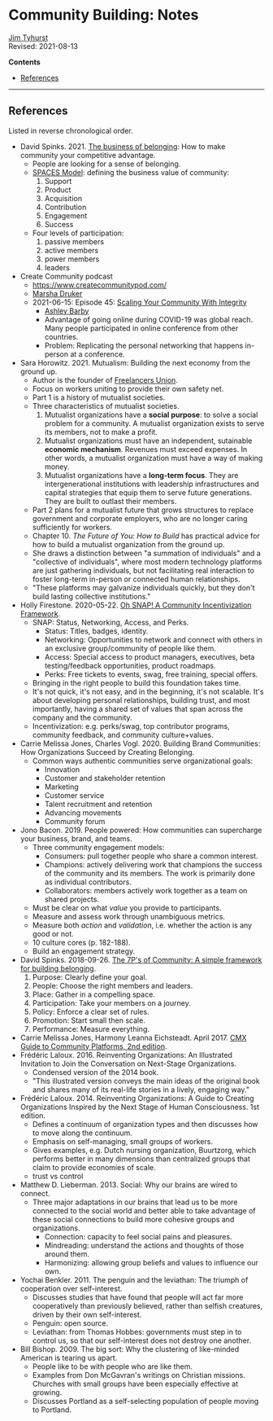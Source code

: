 # Community Building: Notes
[Jim Tyhurst](https://www.jimtyhurst.com)  
Revised: 2021-08-13

**Contents**

* [References](#references)

---

## References
Listed in reverse chronological order.

* David Spinks. 2021. [The business of belonging](https://wccls.bibliocommons.com/v2/record/S143C3868941): How to make community your competitive advantage.
    * People are looking for a sense of belonging. 
    * [SPACES Model](https://cmxhub.com/the-spaces-model/): defining the business value of community:
        1. Support
        2. Product
        3. Acquisition
        4. Contribution
        5. Engagement
        6. Success
    * Four levels of participation:
        1. passive members
        2. active members
        3. power members
        4. leaders
* Create Community podcast
    * https://www.createcommunitypod.com/
    * [Marsha Druker](https://twitter.com/MarshaDruker)
    * 2021-06-15: Episode 45: [Scaling Your Community With Integrity](https://www.createcommunitypod.com/episodes/ashley-barby)
        * [Ashley Barby](https://twitter.com/ashleyhbarby)
        * Advantage of going online during COVID-19 was global reach. Many people participated in online conference from other countries.
        * Problem: Replicating the personal networking that happens in-person at a conference.
* Sara Horowitz. 2021. Mutualism: Building the next economy from the ground up.
    * Author is the founder of [Freelancers Union](https://www.freelancersunion.org/).
    * Focus on workers uniting to provide their own safety net.
    * Part 1 is a history of mutualist societies.
    * Three characteristics of mutualist societies.
        1. Mutualist organizations have a **social purpose**: to solve a social problem for a community. A mutualist organization exists to serve its members, not to make a profit.
        2. Mutualist organizations must have an independent, sutainable **economic mechanism**. Revenues must exceed expenses. In other words, a mutualist organization must have a way of making money.
        3. Mutualist organizations have a **long-term focus**. They are intergenerational institutions with leadership infrastructures and capital strategies that equip them to serve future generations. They are built to outlast their members.
    * Part 2 plans for a mutualist future that grows structures to replace government and corporate employers, who are no longer caring sufficiently for workers.
    * Chapter 10. _The Future of You: How to Build_ has practical advice for how to build a mutualist organization from the ground up.
    * She draws a distinction between "a summation of individuals" and a "collective of individuals", where most modern technology platforms are just gathering individuals, but not facilitating real interaction to foster long-term in-person or connected human relationships.
    * "These platforms may galvanize individuals quickly, but they don't build lasting collective institutions."
* Holly Firestone. 2020-05-22. [Oh SNAP! A Community Incentivization Framework](https://hollyfirestone.medium.com/oh-snap-d0dfad89e79f).
    * SNAP: Status, Networking, Access, and Perks.
        * Status: Titles, badges, identity.
        * Networking: Opportunities to network and connect with others in an exclusive group/community of people like them.
        * Access: Special access to product managers, executives, beta testing/feedback opportunities, product roadmaps.
        * Perks: Free tickets to events, swag, free training, special offers.
    * Bringing in the right people to build this foundation takes time.
    * It's not quick, it's not easy, and in the beginning, it's not scalable. It's about developing personal relationships, building trust, and most importantly, having a shared set of values that span across the company and the community.
    * Incentivization: e.g. perks/swag, top contributor programs, community feedback, and community culture+values.
* Carrie Melissa Jones, Charles Vogl. 2020. Building Brand Communities: How Organizations Succeed by Creating Belonging.
    * Common ways authentic communities serve organizational goals:
        * Innovation
        * Customer and stakeholder retention
        * Marketing
        * Customer service
        * Talent recruitment and retention
        * Advancing movements
        * Community forum
* Jono Bacon. 2019. People powered: How communities can supercharge your business, brand, and teams.
    * Three community engagement models:
        * Consumers: pull together people who share a common interest.
        * Champions: actively delivering work that champions the success of the community and its members. The work is primarily done as individual contributors.
        * Collaborators: members actively work together as a team on shared projects.
    * Must be clear on what _value_ you provide to participants.
    * Measure and assess work through unambiguous metrics.
    * Measure both _action_ and _validation_, i.e. whether the action is any good or not.
    * 10 culture cores (p. 182-188).
    * Build an engagement strategy.
* David Spinks. 2018-09-26. [The 7P's of Community: A simple framework for building belonging](https://cmxhub.com/the-7ps-of-community/).
    1. Purpose: Clearly define your goal.
    2. People: Choose the right members and leaders.
    3. Place: Gather in a compelling space.
    4. Participation: Take your members on a journey.
    5. Policy: Enforce a clear set of rules.
    6. Promotion: Start small then scale.
    7. Performance: Measure everything.
* Carrie Melissa Jones, Harmony Leanna Eichsteadt. April 2017. [CMX Guide to Community Platforms, 2nd edition](https://cmxhub.com/wp-content/uploads/2021/07/40618671-0-CMX-Guide-to-Community-Platforms.pdf).
* Frédéric Laloux. 2016. Reinventing Organizations: An Illustrated Invitation to Join the Conversation on Next-Stage Organizations.
    * Condensed version of the 2014 book.
    * "This illustrated version conveys the main ideas of the original book and shares many of its real-life stories in a lively, engaging way."
* Frédéric Laloux. 2014. Reinventing Organizations: A Guide to Creating Organizations Inspired by the Next Stage of Human Consciousness. 1st edition.
    * Defines a continuum of organization types and then discusses how to move along the continuum.
    * Emphasis on self-managing, small groups of workers.
    * Gives examples, e.g. Dutch nursing organization, Buurtzorg, which performs better in many dimensions than centralized groups that claim to provide economies of scale.
    * trust vs control
* Matthew D. Lieberman. 2013. Social: Why our brains are wired to connect.
    * Three major adaptations in our brains that lead us to be more connected to the social world and better able to take advantage of these social connections to build more cohesive groups and organizations.
        * Connection: capacity to feel social pains and pleasures.
        * Mindreading: understand the actions and thoughts of those around them.
        * Harmonizing: allowing group beliefs and values to influence our own.
* Yochai Benkler. 2011. The penguin and the leviathan: The triumph of cooperation over self-interest.
    * Discusses studies that have found that people will act far more cooperatively than previously believed, rather than selfish creatures, driven by their own self-interest.
    * Penguin: open source.
    * Leviathan: from Thomas Hobbes: governments must step in to control us, so that our self-interest does not destroy one another.
* Bill Bishop. 2009. The big sort: Why the clustering of like-minded American is tearing us apart.
    * People like to be with people who are like them.
    * Examples from Don McGavran's writings on Christian missions. Churches with small groups have been especially effective at growing.
    * Discusses Portland as a self-selecting population of people moving to Portland.
